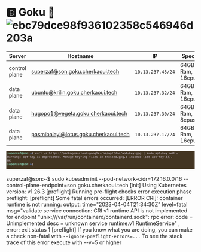 # :b: Goku :kimono:     ![ebc79dce98f936102358c546946d203a](https://user-images.githubusercontent.com/94937145/228716172-59192808-aa7c-4250-98c6-f2c7c0a91dd3.jpg)
 
| Server           | Hostname                             |  IP               | Specs                 |
|------------------|--------------------------------------|-------------------|-----------------------|
| control plane    |superzaf@son.goku.cherkaoui.tech        | `10.13.237.45/24` | 64GB Ram,      16cpus |
| data plane       |ubuntu@krilin.goku.cherkaoui.tech     | `10.13.237.32/24` | 64GB Ram,      16cpus |
| data plane       |hugopo1@vegeta.goku.cherkaoui.tech     | `10.13.237.30/24` | 64GB Ram,       8cpus |
| data plane       |pasmibalayi@lotus.goku.cherkaoui.tech      | `10.13.237.17/24` | 64GB Ram,      16cpus |


<img src=images/apt-key.png width='' height='' > </img>

superzaf@son:~$ sudo kubeadm init   --pod-network-cidr=172.16.0.0/16   --control-plane-endpoint=son.goku.cherkaoui.tech
[init] Using Kubernetes version: v1.26.3
[preflight] Running pre-flight checks
error execution phase preflight: [preflight] Some fatal errors occurred:
	[ERROR CRI]: container runtime is not running: output: time="2023-04-04T21:34:30Z" level=fatal msg="validate service connection: CRI v1 runtime API is not implemented for endpoint \"unix:///var/run/containerd/containerd.sock\": rpc error: code = Unimplemented desc = unknown service runtime.v1.RuntimeService"
, error: exit status 1
[preflight] If you know what you are doing, you can make a check non-fatal with `--ignore-preflight-errors=...`
To see the stack trace of this error execute with --v=5 or higher

```
```

```
```

